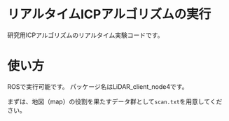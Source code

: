 # リアルタイムICPアルゴリズムの実行
研究用ICPアルゴリズムのリアルタイム実験コードです。
# 使い方
ROSで実行可能です。
パッケージ名はLiDAR_client_node4です。

まずは、地図（map）の役割を果たすデータ群として`scan.txt`を用意してください。
